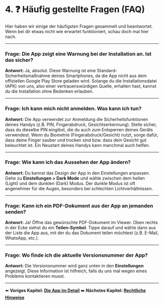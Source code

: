 # 4. ❓ Häufig gestellte Fragen (FAQ)

Hier haben wir einige der häufigsten Fragen gesammelt und beantwortet. Wenn bei dir etwas nicht wie erwartet funktioniert, schau doch mal hier nach.

---

### **Frage: Die App zeigt eine Warnung bei der Installation an. Ist das sicher?**

**Antwort:** Ja, absolut. Diese Warnung ist eine Standard-Sicherheitsmaßnahme deines Smartphones, da die App nicht aus dem offiziellen Google Play Store geladen wird. Solange du die Installationsdatei (APK) von uns, also einer vertrauenswürdigen Quelle, erhalten hast, kannst du die Installation ohne Bedenken erlauben.

---

### **Frage: Ich kann mich nicht anmelden. Was kann ich tun?**

**Antwort:** Die App verwendet zur Anmeldung die Sicherheitsfunktionen deines Handys (z.B. PIN, Fingerabdruck, Gesichtserkennung). Stelle sicher, dass du dieselbe PIN eingibst, die du auch zum Entsperren deines Geräts verwendest. Wenn du Biometrie (Fingerabdruck/Gesicht) nutzt, sorge dafür, dass deine Finger sauber und trocken sind bzw. dass dein Gesicht gut beleuchtet ist. Ein Neustart deines Handys kann manchmal auch helfen.

---

### **Frage: Wie kann ich das Aussehen der App ändern?**

**Antwort:** Du kannst das Design der App in den Einstellungen anpassen. Gehe zu **Einstellungen > Dark Mode** und wähle zwischen dem hellen (Light) und dem dunklen (Dark) Modus. Der dunkle Modus ist oft angenehmer für die Augen, besonders bei schlechten Lichtverhältnissen.

---

### **Frage: Kann ich ein PDF-Dokument aus der App an jemanden senden?**

**Antwort:** Ja! Öffne das gewünschte PDF-Dokument im Viewer. Oben rechts in der Ecke siehst du ein **Teilen-Symbol**. Tippe darauf und wähle dann aus der Liste die App aus, mit der du das Dokument teilen möchtest (z.B. E-Mail, WhatsApp, etc.).

---

### **Frage: Wo finde ich die aktuelle Versionsnummer der App?**

**Antwort:** Die Versionsnummer wird ganz unten in den **Einstellungen** angezeigt. Diese Information ist hilfreich, falls du uns mal wegen eines Problems kontaktieren musst.

---

⬅️ **Voriges Kapitel: [Die App im Detail](./3_Die-App-im-Detail.md)**
➡️ **Nächstes Kapitel: [Rechtliche Hinweise](./5_Rechtliches.md)**